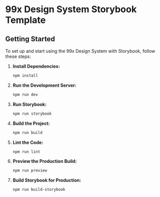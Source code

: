 # 99x Design System Storybook Template

## Getting Started

To set up and start using the 99x Design System with Storybook, follow these steps:

1. **Install Dependencies:**
    ```sh
    npm install
    ```

2. **Run the Development Server:**
    ```sh
    npm run dev
    ```

3. **Run Storybook:**
    ```sh
    npm run storybook
    ```

4. **Build the Project:**
    ```sh
    npm run build
    ```

5. **Lint the Code:**
    ```sh
    npm run lint
    ```

6. **Preview the Production Build:**
    ```sh
    npm run preview
    ```

7. **Build Storybook for Production:**
    ```sh
    npm run build-storybook
    ```